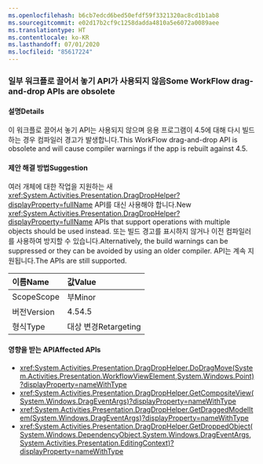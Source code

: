 ```yaml
---
ms.openlocfilehash: b6cb7edcd6bed50efdf59f3321320ac8cd1b1ab8
ms.sourcegitcommit: e02d17b2cf9c1258dadda4810a5e6072a0089aee
ms.translationtype: HT
ms.contentlocale: ko-KR
ms.lasthandoff: 07/01/2020
ms.locfileid: "85617224"
---
```

### <a name="some-workflow-drag-and-drop-apis-are-obsolete"></a><span data-ttu-id="f0b16-101">일부 워크플로 끌어서 놓기 API가 사용되지 않음</span><span class="sxs-lookup"><span data-stu-id="f0b16-101">Some WorkFlow drag-and-drop APIs are obsolete</span></span>

#### <a name="details"></a><span data-ttu-id="f0b16-102">설명</span><span class="sxs-lookup"><span data-stu-id="f0b16-102">Details</span></span>

<span data-ttu-id="f0b16-103">이 워크플로 끌어서 놓기 API는 사용되지 않으며 응용 프로그램이 4.5에 대해 다시 빌드하는 경우 컴파일러 경고가 발생합니다.</span><span class="sxs-lookup"><span data-stu-id="f0b16-103">This WorkFlow drag-and-drop API is obsolete and will cause compiler warnings if the app is rebuilt against 4.5.</span></span>

#### <a name="suggestion"></a><span data-ttu-id="f0b16-104">제안 해결 방법</span><span class="sxs-lookup"><span data-stu-id="f0b16-104">Suggestion</span></span>

<span data-ttu-id="f0b16-105">여러 개체에 대한 작업을 지원하는 새 <xref:System.Activities.Presentation.DragDropHelper?displayProperty=fullName> API를 대신 사용해야 합니다.</span><span class="sxs-lookup"><span data-stu-id="f0b16-105">New <xref:System.Activities.Presentation.DragDropHelper?displayProperty=fullName> APIs that support operations with multiple objects should be used instead.</span></span> <span data-ttu-id="f0b16-106">또는 빌드 경고를 표시하지 않거나 이전 컴파일러를 사용하여 방지할 수 있습니다.</span><span class="sxs-lookup"><span data-stu-id="f0b16-106">Alternatively, the build warnings can be suppressed or they can be avoided by using an older compiler.</span></span> <span data-ttu-id="f0b16-107">API는 계속 지원됩니다.</span><span class="sxs-lookup"><span data-stu-id="f0b16-107">The APIs are still supported.</span></span>

| <span data-ttu-id="f0b16-108">이름</span><span class="sxs-lookup"><span data-stu-id="f0b16-108">Name</span></span>    | <span data-ttu-id="f0b16-109">값</span><span class="sxs-lookup"><span data-stu-id="f0b16-109">Value</span></span>       |
|:--------|:------------|
| <span data-ttu-id="f0b16-110">Scope</span><span class="sxs-lookup"><span data-stu-id="f0b16-110">Scope</span></span>   | <span data-ttu-id="f0b16-111">부</span><span class="sxs-lookup"><span data-stu-id="f0b16-111">Minor</span></span>       |
| <span data-ttu-id="f0b16-112">버전</span><span class="sxs-lookup"><span data-stu-id="f0b16-112">Version</span></span> | <span data-ttu-id="f0b16-113">4.5</span><span class="sxs-lookup"><span data-stu-id="f0b16-113">4.5</span></span>         |
| <span data-ttu-id="f0b16-114">형식</span><span class="sxs-lookup"><span data-stu-id="f0b16-114">Type</span></span>    | <span data-ttu-id="f0b16-115">대상 변경</span><span class="sxs-lookup"><span data-stu-id="f0b16-115">Retargeting</span></span> |

#### <a name="affected-apis"></a><span data-ttu-id="f0b16-116">영향을 받는 API</span><span class="sxs-lookup"><span data-stu-id="f0b16-116">Affected APIs</span></span>

- <xref:System.Activities.Presentation.DragDropHelper.DoDragMove(System.Activities.Presentation.WorkflowViewElement,System.Windows.Point)?displayProperty=nameWithType>
- <xref:System.Activities.Presentation.DragDropHelper.GetCompositeView(System.Windows.DragEventArgs)?displayProperty=nameWithType>
- <xref:System.Activities.Presentation.DragDropHelper.GetDraggedModelItem(System.Windows.DragEventArgs)?displayProperty=nameWithType>
- <xref:System.Activities.Presentation.DragDropHelper.GetDroppedObject(System.Windows.DependencyObject,System.Windows.DragEventArgs,System.Activities.Presentation.EditingContext)?displayProperty=nameWithType>
